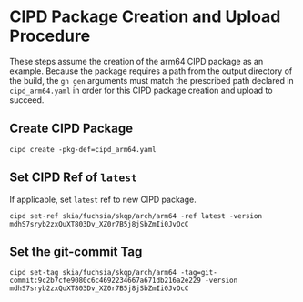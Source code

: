 # CIPD Package Creation and Upload Procedure
These steps assume the creation of the arm64 CIPD package as an example.  Because the package requires a path from the output directory of the build, the `gn gen` arguments must match the prescribed path declared in `cipd_arm64.yaml` in order for this CIPD package creation and upload to succeed.

## Create CIPD Package
```
cipd create -pkg-def=cipd_arm64.yaml
```

## Set CIPD Ref of `latest`
If applicable, set `latest` ref to new CIPD package.
```
cipd set-ref skia/fuchsia/skqp/arch/arm64 -ref latest -version mdhS7sryb2zxQuXT803Dv_XZ0r7B5j8jSbZmIi0JvOcC
```

## Set the git-commit Tag
```
cipd set-tag skia/fuchsia/skqp/arch/arm64 -tag=git-commit:9c2b7cfe9080c6c4692234667a671db216a2e229 -version mdhS7sryb2zxQuXT803Dv_XZ0r7B5j8jSbZmIi0JvOcC
```

